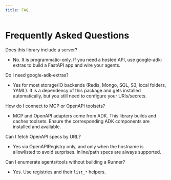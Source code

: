 ```yaml
---
title: FAQ
---
```


# Frequently Asked Questions

Does this library include a server?
- No. It is programmatic-only. If you need a hosted API, use google-adk-extras to build a FastAPI app and wire your agents.

Do I need google-adk-extras?
- Yes for most storage/IO backends (Redis, Mongo, SQL, S3, local folders, YAML). It is a dependency of this package and gets installed automatically, but you still need to configure your URIs/secrets.

How do I connect to MCP or OpenAPI toolsets?
- MCP and OpenAPI adapters come from ADK. This library builds and caches toolsets. Ensure the corresponding ADK components are installed and available.

Can I fetch OpenAPI specs by URL?
- Yes via OpenAPIRegistry only, and only when the hostname is allowlisted to avoid surprises. Inline/path specs are always supported.

Can I enumerate agents/tools without building a Runner?
- Yes. Use registries and their `list_*` helpers.

